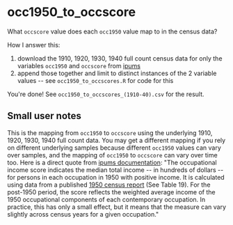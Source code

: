 # occ1950_to_occscore
What `occscore` value does each `occ1950` value map to in the census data?

How I answer this: 

1. download the 1910, 1920, 1930, 1940 full count census data for only the variables `occ1950` and `occscore` from [ipums](https://usa.ipums.org/usa-action/variables/group)
2. append those together and limit to distinct instances of the 2 variable values -- see `occ1950_to_occscores.R` for code for this

You're done! See `occ1950_to_occscores_(1910-40).csv` for the result.

## Small user notes
This is the mapping from `occ1950` to `occscore` using the underlying 1910, 1920, 1930, 1940 full count data. You may get a different mapping if you rely on different underlying samples because different `occ1950` values can vary over samples, and the mapping of `occ1950` to `occscore` can vary over time too. Here is a direct quote from [ipums documentation](https://usa.ipums.org/usa/chapter4/chapter4.shtml#occscore): "The occupational income score indicates the median total income -- in hundreds of dollars -- for persons in each occupation in 1950 with positive income. It is calculated using data from a published [1950 census report](https://www.census.gov/library/publications/1953/dec/population-vol-04.html) (See Table 19). For the post-1950 period, the score reflects the weighted average income of the 1950 occupational components of each contemporary occupation. In practice, this has only a small effect, but it means that the measure can vary slightly across census years for a given occupation."
